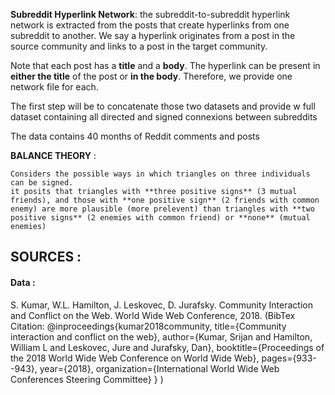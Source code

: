 **Subreddit Hyperlink Network**: the subreddit-to-subreddit hyperlink network is extracted from the posts that create hyperlinks from one subreddit to another. We say a hyperlink originates from a post in the source community and links to a post in the target community.

Note that each post has a **title** and a **body**. The hyperlink can be present in **either the title** of the post or **in the body**. Therefore, we provide one network file for each.

The first step will be to concatenate those two datasets and provide w full dataset containing all directed and signed connexions between subreddits

The data contains 40 months of Reddit comments and posts



**BALANCE THEORY** :

	Considers the possible ways in which triangles on three individuals can be signed.
	it posits that triangles with **three positive signs** (3 mutual friends), and those with **one positive sign** (2 friends with common enemy) are more plausible (more prelevent) than triangles with **two positive signs** (2 enemies with common friend) or **none** (mutual enemies)



## SOURCES :

#### Data : 
S. Kumar, W.L. Hamilton, J. Leskovec, D. Jurafsky. Community Interaction and Conflict on the Web. World Wide Web Conference, 2018.
(BibTex Citation:
@inproceedings{kumar2018community,
  title={Community interaction and conflict on the web},
  author={Kumar, Srijan and Hamilton, William L and Leskovec, Jure and Jurafsky, Dan},
  booktitle={Proceedings of the 2018 World Wide Web Conference on World Wide Web},
  pages={933--943},
  year={2018},
  organization={International World Wide Web Conferences Steering Committee}
}
)



